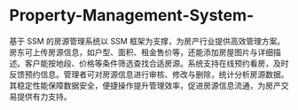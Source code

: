# Property-Management-System-
基于 SSM 的房源管理系统以 SSM 框架为支撑，为房产行业提供高效管理方案。房东可上传房源信息，如户型、面积、租金售价等，还能添加房屋图片与详细描述。客户能按地段、价格等条件筛选查找合适房源。系统支持在线预约看房，及时反馈预约信息。管理者可对房源信息进行审核、修改与删除，统计分析房源数据。其稳定性能保障数据安全，便捷操作提升管理效率，促进房源信息流通，为房产交易提供有力支持。 
